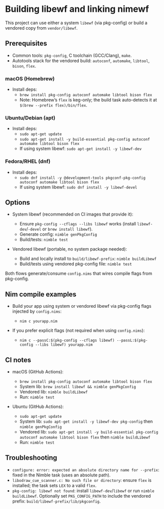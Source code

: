 # Building libewf and linking nimewf

This project can use either a system `libewf` (via pkg-config) or build a vendored copy from `vendor/libewf`.

## Prerequisites

- Common tools: `pkg-config`, C toolchain (GCC/Clang), `make`.
- Autotools stack for the vendored build: `autoconf`, `automake`, `libtool`, `bison`, `flex`.

### macOS (Homebrew)

- Install deps:
  - `brew install pkg-config autoconf automake libtool bison flex`
  - Note: Homebrew’s `flex` is keg-only; the build task auto-detects it at `$(brew --prefix flex)/bin/flex`.

### Ubuntu/Debian (apt)

- Install deps:
  - `sudo apt-get update`
  - `sudo apt-get install -y build-essential pkg-config autoconf automake libtool bison flex`
  - If using system libewf: `sudo apt-get install -y libewf-dev`

### Fedora/RHEL (dnf)

- Install deps:
  - `sudo dnf install -y @development-tools pkgconf-pkg-config autoconf automake libtool bison flex`
  - If using system libewf: `sudo dnf install -y libewf-devel`

## Options

- System libewf (recommended on CI images that provide it):
  - Ensure `pkg-config --cflags --libs libewf` works (install `libewf-dev`/`-devel` or `brew install libewf`).
  - Generate config: `nimble genPkgConfig`
  - Build/tests: `nimble test`

- Vendored libewf (portable, no system package needed):
  - Build and locally install to `build/libewf-prefix`: `nimble buildLibewf`
  - Build/tests using vendored pkg-config file: `nimble test`

Both flows generate/consume `config.nims` that wires compile flags from pkg-config.

## Nim compile examples

- Build your app using system or vendored libewf via pkg-config flags injected by `config.nims`:
  - `nim c yourapp.nim`

- If you prefer explicit flags (not required when using `config.nims`):
  - `nim c --passC:$(pkg-config --cflags libewf) --passL:$(pkg-config --libs libewf) yourapp.nim`

## CI notes

- macOS (GitHub Actions):
  - `brew install pkg-config autoconf automake libtool bison flex`
  - System lib: `brew install libewf && nimble genPkgConfig`
  - Vendored lib: `nimble buildLibewf`
  - Run: `nimble test`

- Ubuntu (GitHub Actions):
  - `sudo apt-get update`
  - System lib: `sudo apt-get install -y libewf-dev pkg-config` then `nimble genPkgConfig`
  - Vendored lib: `sudo apt-get install -y build-essential pkg-config autoconf automake libtool bison flex` then `nimble buildLibewf`
  - Run: `nimble test`

## Troubleshooting

- `configure: error: expected an absolute directory name for --prefix`: fixed in the Nimble task (uses an absolute path).
- `libodraw_cue_scanner.c: No such file or directory`: ensure `flex` is installed; the task sets `LEX` to a valid `flex`.
- `pkg-config: libewf not found`: install `libewf-dev`/`libewf` or run `nimble buildLibewf`. Optionally set `PKG_CONFIG_PATH` to include the vendored prefix: `build/libewf-prefix/lib/pkgconfig`.
